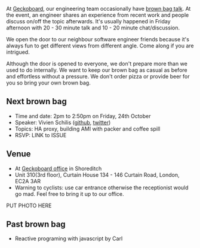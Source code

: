 At [Geckoboard](https://www.geckoboard.com), our engineering team occasionally have [brown bag talk](http://en.wikipedia.org/wiki/Brown-bag_seminar).
At the event, an engineer shares an experience from recent work and people discuss on/off the topic afterwards.
It's usually happened in Friday afternoon with 20 - 30 minute talk and 10 - 20 minute chat/discussion.

We open the door to our neighbour software engineer friends because it's always fun to get different views from different angle.
Come along if you are intrigued.

Although the door is opened to everyone, we don't prepare more than we used to do internally.
We want to keep our brown bag as casual as before and effortless without a pressure.
We don't order pizza or provide beer for you so bring your own brown bag.


## Next brown bag

* Time and date: 2pm to 2:50pm on Friday, 24th October
* Speaker: Vivien Schilis ([github](https://github.com/vivienschilis), [twitter](https://twitter.com/vivienschilis))
* Topics: HA proxy, building AMI with packer and coffee spill
* RSVP: LINK to ISSUE

## Venue

* At [Geckoboard office](http://4sq.com/LB8eUs) in Shoreditch
* Unit 310(3rd floor), Curtain House 134 - 146 Curtain Road, London, EC2A 3AR
* Warning to cyclists: use car entrance otherwise the receptionist would go mad. Feel free to bring it up to our office.

PUT PHOTO HERE

## Past brown bag

* Reactive programing with javascript by Carl
